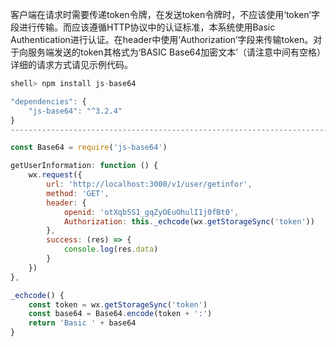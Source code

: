 
客户端在请求时需要传递token令牌，在发送token令牌时，不应该使用‘token’字段进行传输。而应该遵循HTTP协议中的认证标准，本系统使用Basic Authentication进行认证。在header中使用‘Authorization’字段来传输token。对于向服务端发送的token其格式为‘BASIC Base64加密文本’（请注意中间有空格）详细的请求方式请见示例代码。

```javascript
shell> npm install js-base64

"dependencies": {
    "js-base64": "^3.2.4"
}
----------------------------------------------------------------------------

const Base64 = require('js-base64')

getUserInformation: function () {
    wx.request({
        url: 'http://localhost:3000/v1/user/getinfor',
        method: 'GET',
        header: {
            openid: 'otXqb5S1_gqZyOEuOhulI1j0fBt0',
            Authorization: this._echcode(wx.getStorageSync('token'))
        },
        success: (res) => {
            console.log(res.data)
        }
    })
},

_echcode() {
    const token = wx.getStorageSync('token')
    const base64 = Base64.encode(token + ':')
    return 'Basic ' + base64
}
```

